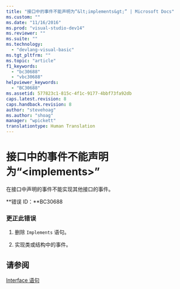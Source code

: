 ```yaml
---
title: "接口中的事件不能声明为“&lt;implements&gt;” | Microsoft Docs"
ms.custom: ""
ms.date: "11/16/2016"
ms.prod: "visual-studio-dev14"
ms.reviewer: ""
ms.suite: ""
ms.technology: 
  - "devlang-visual-basic"
ms.tgt_pltfrm: ""
ms.topic: "article"
f1_keywords: 
  - "bc30688"
  - "vbc30688"
helpviewer_keywords: 
  - "BC30688"
ms.assetid: 577823c1-815c-4f1c-9177-4bbf73fa92db
caps.latest.revision: 8
caps.handback.revision: 8
author: "stevehoag"
ms.author: "shoag"
manager: "wpickett"
translationtype: Human Translation
---
```

# 接口中的事件不能声明为“&lt;implements&gt;”
在接口中声明的事件不能实现其他接口的事件。  
  
 **错误 ID：**BC30688  
  
### 更正此错误  
  
1.  删除 `Implements` 语句。  
  
2.  实现类或结构中的事件。  
  
## 请参阅  
 [Interface 语句](../../visual-basic/language-reference/statements/interface-statement.md)